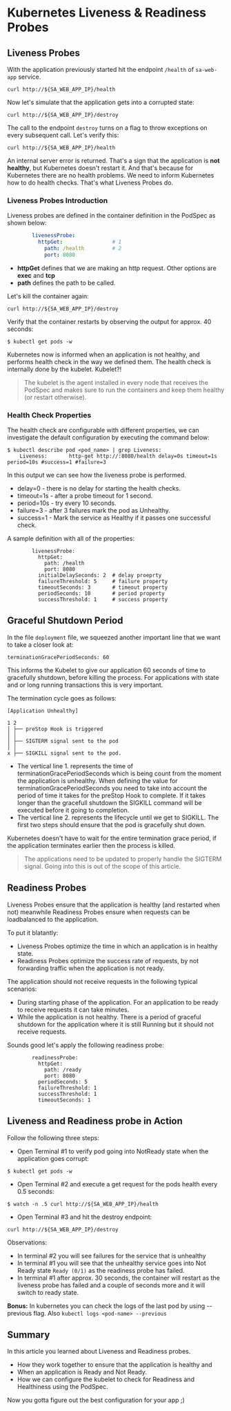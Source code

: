 # Kubernetes Liveness & Readiness Probes

## Liveness Probes

With the application previously started hit the endpoint `/health` of `sa-web-app` service.

```
curl http://${SA_WEB_APP_IP}/health
```
Now let's simulate that the application gets into a corrupted state:

```
curl http://${SA_WEB_APP_IP}/destroy
```

The call to the endpoint `destroy` turns on a flag to throw exceptions on every subsequent call. Let's verify this:

```
curl http://${SA_WEB_APP_IP}/health
```

An internal server error is returned. That's a sign that the application is **not healthy**, but Kubernetes doesn't restart it. And that's because for Kubernetes there are no health problems. We need to inform Kubernetes how to do health checks. That's what Liveness Probes do.

### Liveness Probes Introduction

Liveness probes are defined in the container definition in the PodSpec as shown below:

```yaml
        livenessProbe:
          httpGet:                # 1
            path: /health         # 2
            port: 8080
```

* **httpGet** defines that we are making an http request. Other options are **exec** and **tcp**
* **path** defines the path to be called.

Let's kill the container again:

```
curl http://${SA_WEB_APP_IP}/destroy
```

Verify that the container restarts by observing the output for approx. 40 seconds:

```
$ kubectl get pods -w
```

Kubernetes now is informed when an application is not healthy, and performs health check in the way we defined them. The health check is internally done by the kubelet. Kubelet?!

> The kubelet is the agent installed in every node that receives the PodSpec and makes sure to run the containers and keep them healthy (or restart otherwise).

### Health Check Properties

The health check are configurable with different properties, we can investigate the default configuration by executing the command below:

```
$ kubectl describe pod <pod_name> | grep Liveness:
    Liveness:       http-get http://:8080/health delay=0s timeout=1s period=10s #success=1 #failure=3
```

In this output we can see how the liveness probe is performed.

* delay=0 - there is no delay for starting the health checks.
* timeout=1s - after a probe timeout for 1 second.
* period=10s - try every 10 seconds.
* failure=3 - after 3 failures mark the pod as Unhealthy.
* success=1 - Mark the service as Healthy if it passes one successful check.

A sample definition with all of the properties:
```
        livenessProbe:
          httpGet:
            path: /health
            port: 8080
          initialDelaySeconds: 2  # delay proeprty
          failureThreshold: 5     # failure property
          timeoutSeconds: 3       # timeout property
          periodSeconds: 10       # period property
          successThreshold: 1     # success property
```

## Graceful Shutdown Period

In the file `deployment` file, we squeezed another important line that we want to take a closer look at:

```
terminationGracePeriodSeconds: 60
```

This informs the Kubelet to give our application 60 seconds of time to gracefully shutdown, before killing the process.
For applications with state and or long running transactions this is very important.

The termination cycle goes as follows:
```
[Application Unhealthy]

1 2
│ ├── preStop Hook is triggered
│ │
│ ├── SIGTERM signal sent to the pod
│ │
x ├── SIGKILL signal sent to the pod.
```

* The vertical line 1. represents the time of terminationGracePeriodSeconds which is being count from the moment the application is unhealthy. When defining the value for terminationGracePeriodSeconds you need to take into account the period of time it takes for the preStop Hook to complete. If it takes longer than the gracefull shutdown the SIGKILL command will be executed before it going to completion.
* The vertical line 2. represents the lifecycle until we get to SIGKILL. The first two steps should ensure that the pod is gracefully shut down.

Kubernetes doesn't have to wait for the entire termination grace period, if the application terminates earlier then the process is killed.

> The applications need to be updated to properly handle the SIGTERM signal. Going into this is out of the scope of this article.

## Readiness Probes

Liveness Probes ensure that the application is healthy (and restarted when not) meanwhile Readiness Probes ensure when requests can be loadbalanced to the application.

To put it blatantly:

* Liveness Probes optimize the time in which an application is in healthy state.
* Readiness Probes optimize the success rate of requests, by not forwarding traffic when the application is not ready.

The application should not receive requests in the following typical scenarios:

* During starting phase of the application. For an application to be ready to receive requests it can take minutes.
* While the application is not healthy. There is a period of graceful shutdown for the application where it is still Running but it should not receive requests.

Sounds good let's apply the following readiness probe:

```
        readinessProbe:
          httpGet:
            path: /ready
            port: 8080
          periodSeconds: 5
          failureThreshold: 1
          successThreshold: 1
          timeoutSeconds: 1
```

## Liveness and Readiness probe in Action

Follow the following three steps:

* Open Terminal #1 to verify pod going into NotReady state when the application goes corrupt:

```
$ kubectl get pods -w
```

* Open Terminal #2 and execute a get request for the pods health every 0.5 seconds:

```
$ watch -n .5 curl http://${SA_WEB_APP_IP}/health
```

* Open Terminal #3 and hit the destroy endpoint:

```
curl http://${SA_WEB_APP_IP}/destroy
```

Observations:

* In terminal #2 you will see failures for the service that is unhealthy
* In terminal #1 you will see that the unhealthy service goes into Not Ready state `Ready (0/1)` as the readiness probe has failed.
* In terminal #1 after approx. 30 seconds, the container will restart as the liveness probe has failed and a couple of seconds more and it will switch to ready state.

**Bonus:** In kubernetes you can check the logs of the last pod by using --previous flag. Also `kubectl logs <pod-name> --previous`

## Summary

In this article you learned about Liveness and Readiness probes.

* How they work together to ensure that the application is healthy and
* When an application is Ready and Not Ready.
* How we can configure the kubelet to check for Readiness and Healthiness using the PodSpec.

Now you gotta figure out the best configuration for your app ;)
